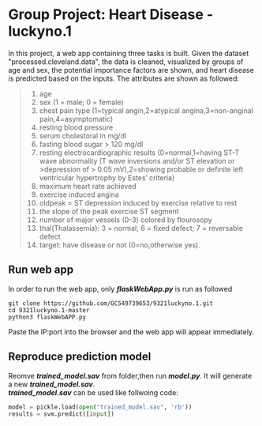 # Group Project: Heart Disease - luckyno.1
In this project, a web app containing three tasks is built. Given the dataset "processed.cleveland.data", the data is cleaned, visualized by groups of age and sex, the potential importance factors are shown, and heart disease is predicted based on the inputs. The attributes are shown as followed:
>1. age
>2. sex (1 = male; 0 = female)
>3. chest pain type (1=typical angin,2=atypical angina,3=non-anginal pain,4=asymptomatic)
>4. resting blood pressure
>5. serum cholestoral in mg/dl
>6. fasting blood sugar > 120 mg/dl
>7. resting electrocardiographic results (0=normal,1=having ST-T wave abnormality (T wave inversions and/or ST elevation or >depression of > 0.05 mV),2=showing probable or definite left
>ventricular hypertrophy by Estes’ criteria)
>8. maximum heart rate achieved
>9. exercise induced angina
>10. oldpeak = ST depression induced by exercise relative to rest
>11. the slope of the peak exercise ST segment
>12. number of major vessels (0-3) colored by flourosopy
>13. thal(Thalassemia): 3 = normal; 6 = fixed defect; 7 = reversable defect
>14. target: have disease or not (0=no,otherwise yes).

## Run web app
In order to run the web app, only ***flaskWebApp.py*** is run as followed
```shell
git clone https://github.com/GC549739653/9321luckyno.1.git
cd 9321luckyno.1-master
python3 flaskWebAPP.py
```

Paste the IP:port into the browser and the web app will appear immediately.

## Reproduce prediction model
Reomve ***trained_model.sav*** from folder,then run ***model.py***. It will generate a new ***trained_model.sav***.<br>
***trained_model.sav*** can be used like follwoing code:
```python
model = pickle.load(open("trained_model.sav", 'rb'))
results = svm.predict([input])
```
